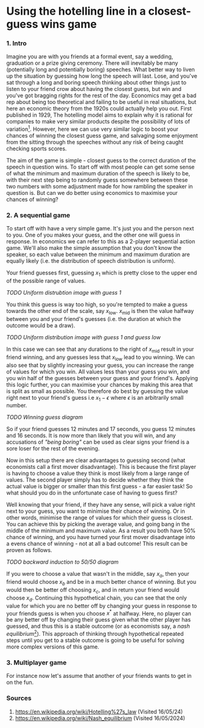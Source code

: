# Using the hotelling line in a closest-guess wins game

### 1. Intro

Imagine you are with you friends at a formal event, say a wedding, graduation or a prize giving ceremony. There will inevitably be many (potentially long and potentially boring) speeches. What better way to liven up the situation by guessing how long the speech will last. Lose, and you've sat through a long and boring speech thinking about other things just to listen to your friend crow about having the closest guess, but win and you've got bragging rights for the rest of the day. Economics may get a bad rep about being too theoretical and failing to be useful in real situations, but here an economic theory from the 1920s could actually help you out. First published in 1929, The hotelling model aims to explain why it is rational for companies to make very similar products despite the possibility of lots of variation[$^1$](https://en.wikipedia.org/wiki/Hotelling%27s_law). However, here we can use very similar logic to boost your chances of winning the closest guess game, and salvaging some enjoyment from the sitting through the speeches without any risk of being caught checking sports scores. 

The aim of the game is simple - closest guess to the correct duration of the speech in question wins. To start off with most people can get some sense of what the minimum and maximum duration of the speech is likely to be, with their next step being to randomly guess somewhere between these two numbers with some adjustment made for how rambling the speaker in question is. But can we do better using economics to maximise your chances of winning?

### 2. A sequential game

To start off with have a very simple game. It's just you and the person next to you. One of you makes your guess, and the other one will guess in response. In economics we can refer to this as a 2-player sequential action game. We'll also make the simple assumption that you don't know the speaker, so each value between the minimum and maximum duration are equally likely (i.e. the distribution of speech distribution is uniform).

Your friend guesses first, guessing $x_1$ which is pretty close  to the upper end of the possible range of values.

*TODO Uniform distrubtion image with guess 1*

You think this guess is way too high, so you're tempted to make a guess towards the other end of the scale, say $x_{\text{low}}$. $x_{\text{mid}}$ is then the value halfway between you and your friend's guesses (i.e. the duration at which the outcome would be a draw). 

*TODO Uniform distribution image with guess 1 and guess low*

In this case we can see that any durations to the right of $x_{\text{mid}}$ result in your friend winning, and any guesses less that $x_{\text{low}}$ lead to you winning. We can also see that by slightly increasing your guess, you can increase the range of values for which you win. All values less than your guess you win, and you win half of the guesses between your guess and your friend's. Applying this logic further, you can maximise your chances by making this area that is split as small as possible. You therefore do best by guessing the value right next to your friend's guess i.e $x_1 - \epsilon$ where $\epsilon$ is an arbitrarily small number. 

*TODO Winning guess diagram*

So if your friend guesses 12 minutes and 17 seconds, you guess 12 minutes and 16 seconds. It is now more than likely that you will win, and any accusations of *"being boring"* can be used as clear signs your friend is a sore loser for the rest of the evening. 

Now in this setup there are clear advantages to guessing second (what economists call a first mover disadvantage). This is because the first player is having to choose a value they think is most likely from a large range of values. The second player simply has to decide whether they think the actual value is bigger or smaller than this first guess - a far easier task! So what should you do in the unfortunate case of having to guess first?

Well knowing that your friend, if they have any sense, will pick a value right next to your guess, you want to minimise their chance of winning. Or in other words, minimise the range of values for which their guess is closest. You can achieve this by picking the average value, and going bang in the middle of the minimum and maximum value. As a result you both have 50% chance of winning, and you have turned your first mover disadvantage into a evens chance of winning - not at all a bad outcome! This result can be proven as follows.

*TODO backward induction to 50/50 diagram*

If you were to choose a value that wasn't in the middle, say $x_a$, then your friend would choose $x_b$ and be in a much better chance of winning. But you would then be better off choosing $x_c$, and in return your friend would choose $x_d$. Continuing this hypothetical chain, you can see that the only value for which you are no better off by changing your guess in response to your friends guess is when you choose $x^*$ at halfway. Here, no player can be any better off by changing their guess given what the other player has guessed, and thus this is a stable outcome (or as economists say, a *nash equilibrium*[$^2$](https://en.wikipedia.org/wiki/Nash_equilibrium)). This approach of thinking through hypothetical repeated steps until you get to a stable outcome is going to be useful for solving more complex versions of this game.

### 3. Multiplayer game

For instance now let's assume that another of your friends wants to get in on the fun. 






### Sources

1. https://en.wikipedia.org/wiki/Hotelling%27s_law (Visited 16/05/24)
2. https://en.wikipedia.org/wiki/Nash_equilibrium (Visited 16/05/2024)